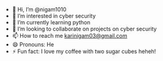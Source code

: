 - 👋 Hi, I’m @nigam1010
- 👀 I’m interested in cyber security
- 🌱 I’m currently learning python
- 💞️ I’m looking to collaborate on projects on cyber security
- 📫 How to reach me karinigam03@gmail.com
- 😄 Pronouns: He
- ⚡ Fun fact: I love my coffee with two sugar cubes heheh!

<!---
nigam1010/nigam1010 is a ✨ special ✨ repository because its `README.md` (this file) appears on your GitHub profile.
You can click the Preview link to take a look at your changes.
--->
